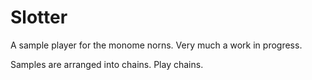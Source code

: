 # Slotter

A sample player for the monome norns. Very much a work in progress.

Samples are arranged into chains. Play chains.
